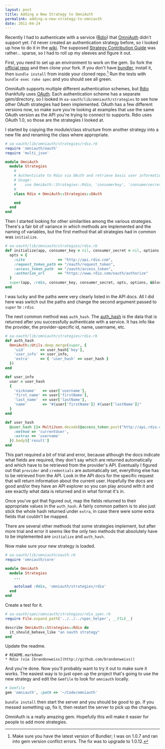 ```yaml
---
layout: post
title: Adding a New Strategy to OmniAuth
permalink: adding-a-new-strategy-to-omniauth
date: 2011-04-24
---
```


Recently I had to authenticate with a service ([Rdio][rdio]) that [OmniAuth][omniauth] didn't support yet. I'd never created an authentication strategy before, so I looked up how to do it in the [wiki][wiki]. The supposed [Strategy Contribution Guide][guide] was rather... sparse, so I had to roll up my sleeves and figure it out.

First, you need to set up an environment to work on the gem. So fork the [official repo][omniauth] and then clone your fork. If you don't have [bundler][bundler], install it, then `bundle install` from inside your cloned repo.[^1] Run the tests with `bundle exec rake spec` and you should see all green.

OmniAuth supports multiple different authentication schemes, but [Rdio][rdio] thankfully uses [OAuth][oauth]. Each authentication scheme has a separate gem/directory, so I looked in `oa-oauth/lib/omniauth/strategies` to see how other OAuth strategies had been implemented. OAuth has a few different versions now, so make sure you're looking at examples that use the same OAuth version as the API you're trying to connect to supports. Rdio uses OAuth 1.0, so those are the strategies I looked at.

I started by copying the module/class structure from another strategy into a new file and renaming the class where appropriate.

```ruby
# oa-oauth/lib/omniauth/strategies/rdio.rb
require 'omniauth/oauth'
require 'multi_json'

module OmniAuth
  module Strategies
    #
    # Authenticate to Rdio via OAuth and retrieve basic user information.
    # Usage:
    #    use OmniAuth::Strategies::Rdio, 'consumerkey', 'consumersecret'
    #
    class Rdio < OmniAuth::Strategies::OAuth

    end
  end
end
```

Then I started looking for other similarities among the various strategies. There's a fair bit of variance in which methods are implemented and the naming of variables, but the first method that all strategies had in common was `initialize`.

```ruby
# oa-oauth/lib/omniauth/strategies/rdio.rb
def initialize(app, consumer_key = nil, consumer_secret = nil, options = {}, &block)
  opts = {
    :site               => "http://api.rdio.com",
    :request_token_path => "/oauth/request_token",
    :access_token_path  => "/oauth/access_token",
    :authorize_url      => "https://www.rdio.com/oauth/authorize"
  }
  super(app, :rdio, consumer_key, consumer_secret, opts, options, &block)
end
```

I was lucky and the paths were very clearly listed in the API docs. All I did here was switch out the paths and change the second argument passed to `super` to `:rdio`.

The next common method was `auth_hash`. The [auth_hash][auth_hash] is the data that is returned after you successfully authenticate with a service. It has info like the provider, the provider-specific id, name, username, etc.

```ruby
# oa-oauth/lib/omniauth/strategies/rdio.rb
def auth_hash
  OmniAuth::Utils.deep_merge(super, {
    'uid'       => user_hash['key'],
    'user_info' => user_info,
    'extra'     => { 'user_hash' => user_hash }
  })
end

def user_info
  user = user_hash
  {
    'nickname'   => user['username'],
    'first_name' => user['firstName'],
    'last_name'  => user['lastName'],
    'name'       => "#{user['firstName']} #{user['lastName']}"
  }
end

def user_hash
  @user_hash ||= MultiJson.decode(@access_token.post("http://api.rdio.com/1/", {
    :method => 'currentUser',
    :extras => 'username'
  }).body)['result']
end
```

This part required a bit of trial and error, because although the docs indicate what fields are required, they don't say which are returned automatically and which have to be retrieved from the provider's API. Eventually I figured out that `provider` and `credentials` are automatically set, everything else has to be retrieved from the API. Look in the API docs for the specific request that will return information about the current user. Hopefully the docs are good and/or they have an API explorer so you can play around with it and see exactly what data is returned and in what format it's in.

Once you've got that figured out, map the fields returned to their appropriate values in the `auth_hash`. A fairly common pattern is to also just stick the whole hash returned under `extra`, in case there were some extra fields that couldn't be mapped.

There are several other methods that some strategies implement, but after more trial and error it seems like the only two methods that absolutely have to be implemented are `initialize` and `auth_hash`.

Now make sure your new strategy is loaded.

```ruby
# oa-oauth/lib/omniauth/oauth.rb
require 'omniauth/core'

module OmniAuth
  module Strategies
    ...

    autoload :Rdio, 'omniauth/strategies/rdio'
  end
end
```

Create a test for it.

```ruby
# oa-oauth/spec/omniauth/strategies/rdio_spec.rb
require File.expand_path('../../../spec_helper', __FILE__)

describe OmniAuth::Strategies::Rdio do
  it_should_behave_like "an oauth strategy"
end
```

Update the readme.

```text
# README.markdown
* Rdio (via [brandonweiss](http://github.com/brandonweiss))
```

And you're done. Now you'll probably want to try it out to make sure it works. The easiest way is to just open up the project that's going to use the new strategy and edit the `Gemfile` to look for `omniauth` locally.

```ruby
# Gemfile
gem 'omniauth', :path => '~/Code/omniauth'
```

`bundle install` then start the server and you should be good to go. If you messed something up, fix it, then restart the server to pick up the changes.

OmniAuth is a really amazing gem. Hopefully this will make it easier for people to add more strategies.

[^1]: Make sure you have the latest version of Bundler; I was on 1.0.7 and ran into gem version conflict errors. The fix was to upgrade to 1.0.12.

[omniauth]: https://github.com/intridea/omniauth
[wiki]: https://github.com/intridea/omniauth/wiki
[guide]: https://github.com/intridea/omniauth/wiki/Strategy-Contribution-Guide
[bundler]: http://gembundler.com
[rdio]: http://rdio.com
[oauth]: http://oauth.net
[auth_hash]: https://github.com/intridea/omniauth/wiki/Auth-Hash-Schema
[pull-request]: https://github.com/intridea/omniauth/pull/281
